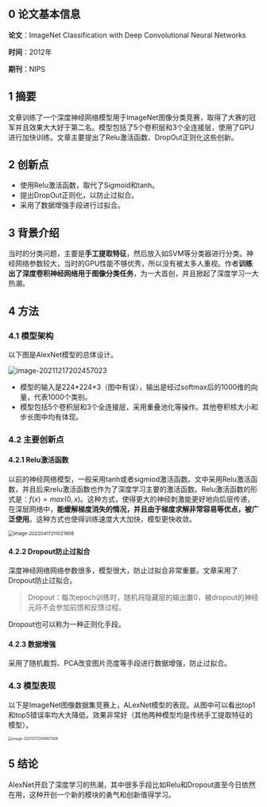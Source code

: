 ## 0 论文基本信息

**论文**：ImageNet Classification with Deep Convolutional Neural Networks

**时间**：2012年

**期刊**：NIPS

## 1 摘要

文章训练了一个深度神经网络模型用于ImageNet图像分类竞赛，取得了大赛的冠军并且效果大大好于第二名。模型包括了5个卷积层和3个全连接层，使用了GPU进行加快训练。文章主要提出了Relu激活函数、DropOut正则化这些创新。

## 2 创新点

- 使用Relu激活函数，取代了Sigmoid和tanh。
- 提出DropOut正则化，以防止过拟合。
- 采用了数据增强手段进行过拟合。

## 3 背景介绍

当时的分类问题，主要是**手工提取特征**，然后放入如SVM等分类器进行分类。神经网络参数较大，当时的GPU性能不够优秀，所以没有被太多人重视。作者**训练出了深度卷积神经网络用于图像分类任务**，为一大首创，并且掀起了深度学习一大热潮。

## 4 方法

### 4.1 模型架构

以下图是AlexNet模型的总体设计。

<img src="D:\pic_for_md\image-20211217202457023.png" alt="image-20211217202457023"  />

- 模型的输入是224\*224\*3（图中有误），输出是经过softmax后的1000维的向量，代表1000个类别。
- 模型包括5个卷积层和3个全连接层，采用重叠池化等操作。其他卷积核大小和步长图中均有体现。

### 4.2 主要创新点

#### 4.2.1 Relu激活函数

​		以前的神经网络模型，一般采用tanh或者sigmiod激活函数。文中采用Relu激活函数，并且后来relu激活函数也作为了深度学习主要的激活函数。Relu激活函数的形式是：$f(x)=max(0,x)$。这种方式，使得更大的神经刺激能更好地向后层传递，在深层网络中，**能缓解梯度消失的情况，并且由于梯度求解非常容易等优点，被广泛使用**。这种方式也使得训练速度大大加快，模型更快收敛。

<img src="D:\pic_for_md\image-20220417211021908.png" alt="image-20220417211021908" style="zoom: 67%;" />

#### 4.2.2 Dropout防止过拟合

深度神经网络网络参数很多，模型很大，防止过拟合非常重要。文章采用了Dropout防止过拟合。

> Dropout：每次epoch训练时，随机将隐藏层的输出置0，被dropout的神经元将不会参加前馈和反馈过程。

Dropout也可以称为一种正则化手段。

#### 4.2.3 数据增强

采用了随机裁剪、PCA改变图片亮度等手段进行数据增强，防止过拟合。

### 4.3 模型表现

以下是ImageNet图像数据集竞赛上，ALexNet模型的表现。从图中可以看出top1和top5错误率均大大降低，效果非常好（其他两种模型均是传统手工提取特征的模型）。

<img src="D:\pic_for_md\image-20211217204907388.png" alt="image-20211217204907388" style="zoom:50%;" />

## 5 结论

​		AlexNet开启了深度学习的热潮，其中很多手段比如Relu和Dropout直至今日依然在用，这种开创一个新的模块的勇气和创新值得学习。

